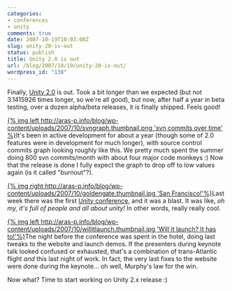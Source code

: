 ```yaml
---
categories:
- conferences
- unity
comments: true
date: 2007-10-19T10:03:08Z
slug: unity-20-is-out
status: publish
title: Unity 2.0 is out
url: /blog/2007/10/19/unity-20-is-out/
wordpress_id: "138"
---
```


Finally, [Unity 2.0](http://unity3d.com/unity/whats-new/unity-2.0) is out. Took a bit longer than we expected (but not 3.1415926 times longer, so we're all good), but now, after half a year in beta testing, over a dozen alpha/beta releases, it is finally shipped. Feels good!

[{% img left http://aras-p.info/blog/wp-content/uploads/2007/10/svngraph.thumbnail.png 'svn commits over time' %}](http://aras-p.info/blog/wp-content/uploads/2007/10/svngraph.png)It's been in active development for about a year (though some of 2.0 features were in development for much longer), with source control commits graph looking roughly like this. We pretty much spent the summer doing 800 svn commits/month with about four major code monkeys :) Now that the release is done I fully expect the graph to drop off to low values again (is it called "burnout"?).

[{% img right http://aras-p.info/blog/wp-content/uploads/2007/10/goldengate.thumbnail.jpg 'San Francisco!'%}](http://aras-p.info/blog/wp-content/uploads/2007/10/goldengate.jpg)Last week there was the first [Unity conference](http://unity3d.com/unite/), and it was a blast. It was like, _oh my, it's full of people and all about unity!_ In other words, really really cool.

[{% img left http://aras-p.info/blog/wp-content/uploads/2007/10/willitlaunch.thumbnail.jpg 'Will it launch? It has to!'%}](http://aras-p.info/blog/wp-content/uploads/2007/10/willitlaunch.jpg)The night before the conference was spent in the hotel, doing last tweaks to the website and launch demos. If the presenters during keynote talk looked confused or exhausted, that's a combination of trans-Atlantic flight _and_ this last night of work. In fact, the very last fixes to the website were done during the keynote... oh well, Murphy's law for the win.

Now what? Time to start working on Unity 2.x release :)

